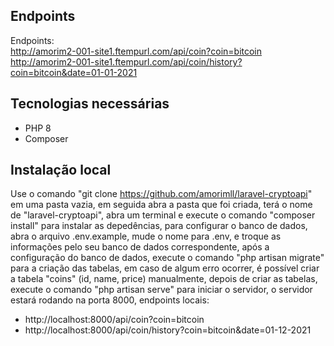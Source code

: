 ## Endpoints

Endpoints: <br>
http://amorim2-001-site1.ftempurl.com/api/coin?coin=bitcoin <br>
http://amorim2-001-site1.ftempurl.com/api/coin/history?coin=bitcoin&date=01-01-2021

## Tecnologias necessárias

* PHP 8
* Composer

## Instalação local

Use o comando "git clone https://github.com/amorimll/laravel-cryptoapi" em uma pasta vazia, em seguida abra a pasta que foi criada, terá o nome de "laravel-cryptoapi", abra um terminal e execute o comando "composer install" para instalar as depedências, para configurar o banco de dados, abra o arquivo .env.example, mude o nome para .env, e troque as informações pelo seu banco de dados correspondente, após a configuração do banco de dados, execute o comando "php artisan migrate" para a criação das tabelas, em caso de algum erro ocorrer, é possível criar a tabela "coins" (id, name, price) manualmente, depois de criar as tabelas, execute o comando "php artisan serve" para iniciar o servidor, o servidor estará rodando na porta 8000, endpoints locais:

* http://localhost:8000/api/coin?coin=bitcoin
* http://localhost:8000/api/coin/history?coin=bitcoin&date=01-12-2021
